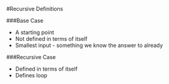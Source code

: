 #Recursive Definitions


###Base Case
* A starting point
* Not defined in terms of itself
* Smallest input - something we know the answer to already


###Recursive Case
* Defined in terms of itself
* Defines loop


